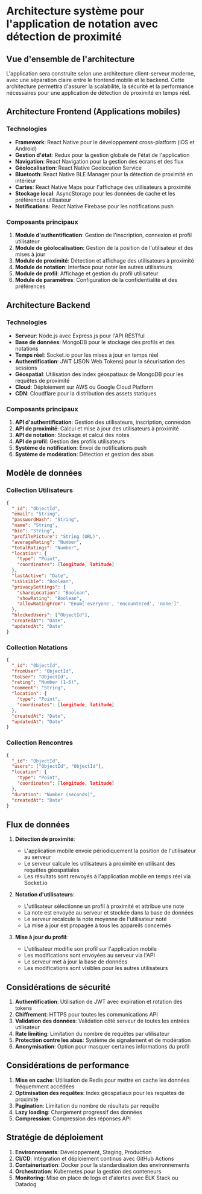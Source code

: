 # Architecture système pour l'application de notation avec détection de proximité

## Vue d'ensemble de l'architecture

L'application sera construite selon une architecture client-serveur moderne, avec une séparation claire entre le frontend mobile et le backend. Cette architecture permettra d'assurer la scalabilité, la sécurité et la performance nécessaires pour une application de détection de proximité en temps réel.

## Architecture Frontend (Applications mobiles)

### Technologies
- **Framework**: React Native pour le développement cross-platform (iOS et Android)
- **Gestion d'état**: Redux pour la gestion globale de l'état de l'application
- **Navigation**: React Navigation pour la gestion des écrans et des flux
- **Géolocalisation**: React Native Geolocation Service
- **Bluetooth**: React Native BLE Manager pour la détection de proximité en intérieur
- **Cartes**: React Native Maps pour l'affichage des utilisateurs à proximité
- **Stockage local**: AsyncStorage pour les données de cache et les préférences utilisateur
- **Notifications**: React Native Firebase pour les notifications push

### Composants principaux
1. **Module d'authentification**: Gestion de l'inscription, connexion et profil utilisateur
2. **Module de géolocalisation**: Gestion de la position de l'utilisateur et des mises à jour
3. **Module de proximité**: Détection et affichage des utilisateurs à proximité
4. **Module de notation**: Interface pour noter les autres utilisateurs
5. **Module de profil**: Affichage et gestion du profil utilisateur
6. **Module de paramètres**: Configuration de la confidentialité et des préférences

## Architecture Backend

### Technologies
- **Serveur**: Node.js avec Express.js pour l'API RESTful
- **Base de données**: MongoDB pour le stockage des profils et des notations
- **Temps réel**: Socket.io pour les mises à jour en temps réel
- **Authentification**: JWT (JSON Web Tokens) pour la sécurisation des sessions
- **Géospatial**: Utilisation des index géospatiaux de MongoDB pour les requêtes de proximité
- **Cloud**: Déploiement sur AWS ou Google Cloud Platform
- **CDN**: Cloudflare pour la distribution des assets statiques

### Composants principaux
1. **API d'authentification**: Gestion des utilisateurs, inscription, connexion
2. **API de proximité**: Calcul et mise à jour des utilisateurs à proximité
3. **API de notation**: Stockage et calcul des notes
4. **API de profil**: Gestion des profils utilisateurs
5. **Système de notification**: Envoi de notifications push
6. **Système de modération**: Détection et gestion des abus

## Modèle de données

### Collection Utilisateurs
```json
{
  "_id": "ObjectId",
  "email": "String",
  "passwordHash": "String",
  "name": "String",
  "bio": "String",
  "profilePicture": "String (URL)",
  "averageRating": "Number",
  "totalRatings": "Number",
  "location": {
    "type": "Point",
    "coordinates": [longitude, latitude]
  },
  "lastActive": "Date",
  "isVisible": "Boolean",
  "privacySettings": {
    "shareLocation": "Boolean",
    "showRating": "Boolean",
    "allowRatingFrom": "Enum['everyone', 'encountered', 'none']"
  },
  "blockedUsers": ["ObjectId"],
  "createdAt": "Date",
  "updatedAt": "Date"
}
```

### Collection Notations
```json
{
  "_id": "ObjectId",
  "fromUser": "ObjectId",
  "toUser": "ObjectId",
  "rating": "Number (1-5)",
  "comment": "String",
  "location": {
    "type": "Point",
    "coordinates": [longitude, latitude]
  },
  "createdAt": "Date",
  "updatedAt": "Date"
}
```

### Collection Rencontres
```json
{
  "_id": "ObjectId",
  "users": ["ObjectId", "ObjectId"],
  "location": {
    "type": "Point",
    "coordinates": [longitude, latitude]
  },
  "duration": "Number (seconds)",
  "createdAt": "Date"
}
```

## Flux de données

1. **Détection de proximité**:
   - L'application mobile envoie périodiquement la position de l'utilisateur au serveur
   - Le serveur calcule les utilisateurs à proximité en utilisant des requêtes géospatiales
   - Les résultats sont renvoyés à l'application mobile en temps réel via Socket.io

2. **Notation d'utilisateurs**:
   - L'utilisateur sélectionne un profil à proximité et attribue une note
   - La note est envoyée au serveur et stockée dans la base de données
   - Le serveur recalcule la note moyenne de l'utilisateur noté
   - La mise à jour est propagée à tous les appareils concernés

3. **Mise à jour du profil**:
   - L'utilisateur modifie son profil sur l'application mobile
   - Les modifications sont envoyées au serveur via l'API
   - Le serveur met à jour la base de données
   - Les modifications sont visibles pour les autres utilisateurs

## Considérations de sécurité

1. **Authentification**: Utilisation de JWT avec expiration et rotation des tokens
2. **Chiffrement**: HTTPS pour toutes les communications API
3. **Validation des données**: Validation côté serveur de toutes les entrées utilisateur
4. **Rate limiting**: Limitation du nombre de requêtes par utilisateur
5. **Protection contre les abus**: Système de signalement et de modération
6. **Anonymisation**: Option pour masquer certaines informations du profil

## Considérations de performance

1. **Mise en cache**: Utilisation de Redis pour mettre en cache les données fréquemment accédées
2. **Optimisation des requêtes**: Index géospatiaux pour les requêtes de proximité
3. **Pagination**: Limitation du nombre de résultats par requête
4. **Lazy loading**: Chargement progressif des données
5. **Compression**: Compression des réponses API

## Stratégie de déploiement

1. **Environnements**: Développement, Staging, Production
2. **CI/CD**: Intégration et déploiement continus avec GitHub Actions
3. **Containerisation**: Docker pour la standardisation des environnements
4. **Orchestration**: Kubernetes pour la gestion des conteneurs
5. **Monitoring**: Mise en place de logs et d'alertes avec ELK Stack ou Datadog
